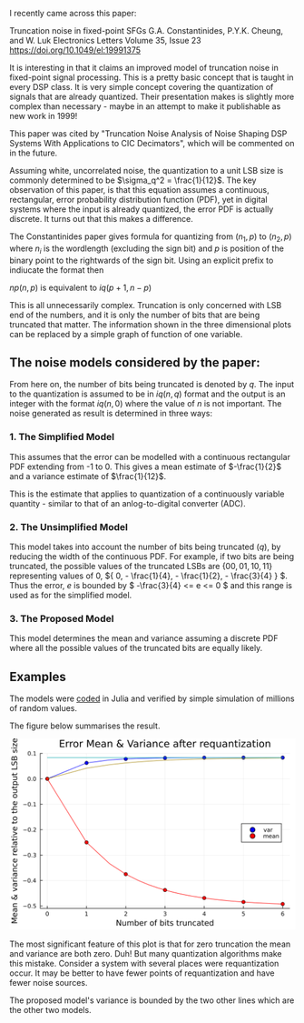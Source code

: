 
I recently came across this paper:

Truncation noise in fixed-point SFGs
G.A. Constantinides, P.Y.K. Cheung, and W. Luk
Electronics Letters Volume 35, Issue 23
https://doi.org/10.1049/el:19991375

It is interesting in that it claims an improved model of truncation noise in fixed-point signal processing.  This is a pretty basic concept that is taught in every DSP class.  It is very simple concept covering the quantization of signals that are already quantized. Their presentation makes is slightly more complex than necessary - maybe in an attempt to make it publishable as new work in 1999!

This paper was cited by "Truncation Noise Analysis of Noise Shaping DSP Systems With Applications to CIC Decimators", which will be commented on in the future.

Assuming white, uncorrelated noise, the quantization to a unit LSB size is commonly determined to be $\sigma_q^2 = \frac{1}{12}$.
The key observation of this paper, is that this equation assumes a continuous, rectangular, error probability distribution function (PDF), yet in digital systems where the input is already quantized, the error PDF is actually discrete.  It turns out that this makes a difference.

The Constantinides paper gives formula for quantizing from $(n_1,p)$ to $(n_2,p)$ where $n_i$ is the wordlength (excluding the sign bit) and $p$ is position of the binary point to the rightwards of the sign bit.  Using an explicit prefix to indiucate the format then 

$np(n,p)$ is equivalent to $iq(p+1,n-p)$

This is all unnecessarily complex.  Truncation is only concerned with LSB end of the numbers, and it is only the number of bits that are being truncated that matter.  The information shown in the three dimensional plots can be replaced by a simple graph of function of one variable.

## The noise models considered by the paper:

From here on, the number of bits being truncated is denoted by $q$.  The input to the quantization is assumed to be in $iq(n,q)$ format and the output is an integer with the format $iq(n,0)$ where the value of $n$ is not important.  The noise generated as result is determined in three ways:

### 1. The Simplified Model
 This assumes that the error can be modelled with a continuous rectangular PDF extending from -1 to 0.
 This gives a mean estimate of $-\frac{1}{2}$ and a variance estimate of $\frac{1}{12}$.

 This is the estimate that applies to quantization of a continuously variable quantity - similar to that of an anlog-to-digital converter (ADC).

### 2. The Unsimplified Model
This model takes into account the number of bits being truncated ($q$), by reducing the width of the continuous PDF.
For example, if two bits are being truncated, the possible values of the truncated LSBs are 
$\{00, 01, 10, 11\}$ representing values of 0, 
$\{ 0, - \frac{1}{4}, - \frac{1}{2}, - \frac{3}{4} \} $.
Thus the error, $e$ is bounded by $ -\frac{3}{4} <= e <= 0 $
and this range is used as for the simplified model.  

### 3. The Proposed Model

This model determines the mean and variance assuming a discrete PDF where all the possible values of the truncated bits are equally likely.

## Examples

The models were [coded](../../src/main_requant.jl) in Julia and verified by simple simulation of millions of random values.



The figure below summarises the result.

![alt text](../../src/requantization.svg)

The most significant feature of this plot is that for zero truncation the mean and variance are both zero.  Duh!  But many quantization algorithms make this mistake.  Consider a system with several places were requantization occur.  It may be better to have fewer points of requantization and have fewer noise sources.

The proposed model's variance is bounded by the two other lines which are the other two models.





